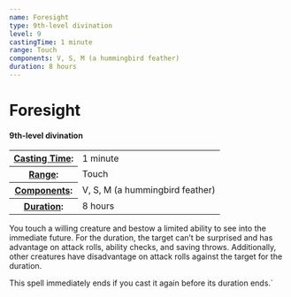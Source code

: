 ```yaml
---
name: Foresight
type: 9th-level divination
level: 9
castingTime: 1 minute
range: Touch
components: V, S, M (a hummingbird feather)
duration: 8 hours
---
```


Foresight
=========

#### 9th-level divination

<table cellspacing="0" class="statBlock"><tbody><tr><th><a href="/srd/spellcasting/castingASpell.htm#castingtime">Casting Time</a>:</th><td>1 minute</td></tr><tr><th><a href="/srd/spellcasting/castingASpell.htm#range">Range</a>:</th><td>Touch</td></tr><tr><th><a href="/srd/spellcasting/castingASpell.htm#components">Components</a>:</th><td>V, S, M (a hummingbird feather)</td></tr><tr><th><a href="/srd/spellcasting/castingASpell.htm#duration">Duration</a>:</th><td>8 hours</td></tr></tbody></table>

You touch a willing creature and bestow a limited ability to see into the immediate future. For the duration, the target can’t be surprised and has advantage on attack rolls, ability checks, and saving throws. Additionally, other creatures have disadvantage on attack rolls against the target for the duration.

This spell immediately ends if you cast it again before its duration ends.\`